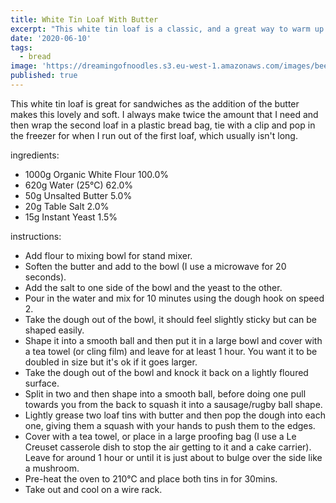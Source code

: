 ```yaml
---
title: White Tin Loaf With Butter
excerpt: "This white tin loaf is a classic, and a great way to warm up a cold winter's day."
date: '2020-06-10'
tags: 
  - bread
image: 'https://dreamingofnoodles.s3.eu-west-1.amazonaws.com/images/beef-tantanmen-ramen.jpeg'
published: true
---
```


This white tin loaf is great for sandwiches as the addition of the butter makes this lovely and soft. I always make twice the amount that I need and then wrap the second loaf in a plastic bread bag, tie with a clip and pop in the freezer for when I run out of the first loaf, which usually isn't long. 

ingredients:
 - 1000g Organic White Flour 100.0%
 - 620g Water (25℃) 62.0%
 - 50g Unsalted Butter 5.0%
 - 20g Table Salt 2.0%
 - 15g Instant Yeast 1.5%

instructions:
 - Add flour to mixing bowl for stand mixer. 
 - Soften the butter and add to the bowl (I use a microwave for 20 seconds).
 - Add the salt to one side of the bowl and the yeast to the other.
 - Pour in the water and mix for 10 minutes using the dough hook on speed 2.
 - Take the dough out of the bowl, it should feel slightly sticky but can be shaped easily.
 - Shape it into a smooth ball and then put it in a large bowl and cover with a tea towel (or cling film) and leave for at least 1 hour. You want it to be doubled in size but it's ok if it goes larger.
 - Take the dough out of the bowl and knock it back on a lightly floured surface.
 - Split in two and then shape into a smooth ball, before doing one pull towards you from the back to squash it into a sausage/rugby ball shape.
 - Lightly grease two loaf tins with butter and then pop the dough into each one, giving them a squash with your hands to push them to the edges.
 - Cover with a tea towel, or place in a large proofing bag (I use a Le Creuset casserole dish to stop the air getting to it and a cake carrier). Leave for around 1 hour or until it is just about to bulge over the side like a mushroom. 
 - Pre-heat the oven to 210℃ and place both tins in for 30mins. 
 - Take out and cool on a wire rack.
